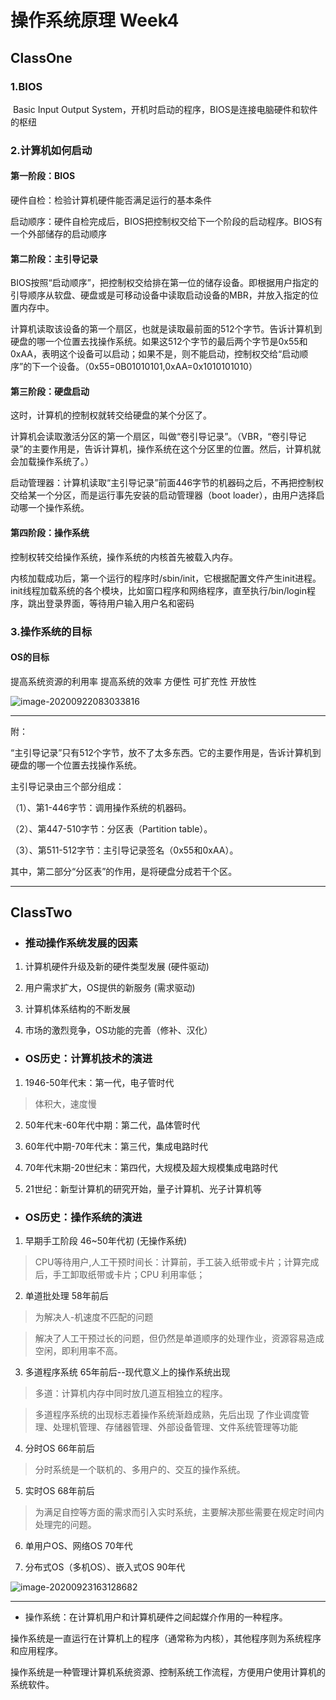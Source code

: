 # 操作系统原理 Week4

## ClassOne

### 1.BIOS

​    Basic Input Output System，开机时启动的程序，BIOS是连接电脑硬件和软件的枢纽

### 2.计算机如何启动

####    第一阶段：BIOS

硬件自检：检验计算机硬件能否满足运行的基本条件

启动顺序：硬件自检完成后，BIOS把控制权交给下一个阶段的启动程序。BIOS有一个外部储存的启动顺序

####    第二阶段：主引导记录

BIOS按照“启动顺序”，把控制权交给排在第一位的储存设备。即根据用户指定的引导顺序从软盘、硬盘或是可移动设备中读取启动设备的MBR，并放入指定的位置内存中。

计算机读取该设备的第一个扇区，也就是读取最前面的512个字节。告诉计算机到硬盘的哪一个位置去找操作系统。如果这512个字节的最后两个字节是0x55和0xAA，表明这个设备可以启动；如果不是，则不能启动，控制权交给“启动顺序”的下一个设备。（0x55=0B01010101,0xAA=0x1010101010）

####    第三阶段：硬盘启动

这时，计算机的控制权就转交给硬盘的某个分区了。

计算机会读取激活分区的第一个扇区，叫做“卷引导记录”。（VBR，“卷引导记录”的主要作用是，告诉计算机，操作系统在这个分区里的位置。然后，计算机就会加载操作系统了。）

启动管理器：计算机读取“主引导记录”前面446字节的机器码之后，不再把控制权交给某一个分区，而是运行事先安装的启动管理器（boot loader），由用户选择启动哪一个操作系统。

####    第四阶段：操作系统

控制权转交给操作系统，操作系统的内核首先被载入内存。

内核加载成功后，第一个运行的程序时/sbin/init，它根据配置文件产生init进程。init线程加载系统的各个模块，比如窗口程序和网络程序，直至执行/bin/login程序，跳出登录界面，等待用户输入用户名和密码

### 3.操作系统的目标

#### OS的目标

提高系统资源的利用率 提高系统的效率 方便性 可扩充性 开放性

![image-20200922083033816](https://i.loli.net/2020/09/27/nsZiyweGpW2dPET.png)

***

附：

“主引导记录”只有512个字节，放不了太多东西。它的主要作用是，告诉计算机到硬盘的哪一个位置去找操作系统。

主引导记录由三个部分组成：

（1）、第1-446字节：调用操作系统的机器码。

（2）、第447-510字节：分区表（Partition table）。

（3）、第511-512字节：主引导记录签名（0x55和0xAA）。

其中，第二部分“分区表”的作用，是将硬盘分成若干个区。

***

## ClassTwo

* ### 推动操作系统发展的因素

1. 计算机硬件升级及新的硬件类型发展 (硬件驱动) 

2. 用户需求扩大，OS提供的新服务 (需求驱动) 

3. 计算机体系结构的不断发展

4. 市场的激烈竞争，OS功能的完善（修补、汉化）

* ### OS历史：计算机技术的演进

1. 1946-50年代末：第一代，电子管时代 

> 体积大，速度慢

2. 50年代末-60年代中期：第二代，晶体管时代

3. 60年代中期-70年代末：第三代，集成电路时代 

4. 70年代末期-20世纪末：第四代，大规模及超大规模集成电路时代 

5. 21世纪：新型计算机的研究开始，量子计算机、光子计算机等

* ### OS历史：操作系统的演进

1.  早期手工阶段 46~50年代初 (无操作系统) 

> CPU等待用户,人工干预时间长：计算前，手工装入纸带或卡片；计算完成后，手工卸取纸带或卡片；CPU 利用率低；

2. 单道批处理 58年前后 

> 为解决人-机速度不匹配的问题

> 解决了人工干预过长的问题，但仍然是单道顺序的处理作业，资源容易造成空闲，即利用率不高。

3. 多道程序系统 65年前后--现代意义上的操作系统出现

> 多道：计算机内存中同时放几道互相独立的程序。

> 多道程序系统的出现标志着操作系统渐趋成熟，先后出现 了作业调度管理、处理机管理、存储器管理、外部设备管理、文件系统管理等功能

4. 分时OS 66年前后

> 分时系统是一个联机的、多用户的、交互的操作系统。

5. 实时OS 68年前后 

> 为满足自控等方面的需求而引入实时系统，主要解决那些需要在规定时间内处理完的问题。

6. 单用户OS、网络OS 70年代 

7. 分布式OS（多机OS）、嵌入式OS 90年代

![image-20200923163128682](https://i.loli.net/2020/09/27/xk9Z8uJrVvABONG.png)

***

* 操作系统：在计算机用户和计算机硬件之间起媒介作用的一种程序。

操作系统是一直运行在计算机上的程序（通常称为内核），其他程序则为系统程序和应用程序。

操作系统是一种管理计算机系统资源、控制系统工作流程，方便用户使用计算机的系统软件。

